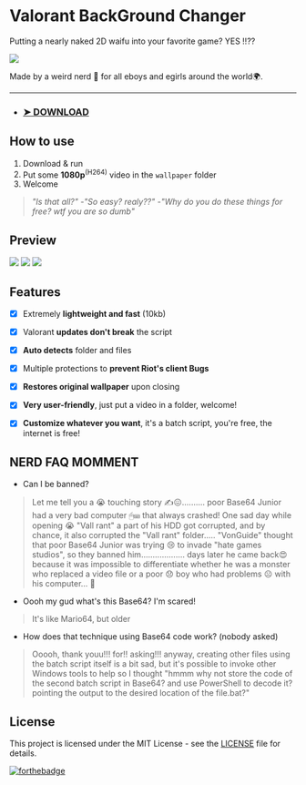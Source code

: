 # Valorant BackGround Changer
Putting a nearly naked 2D waifu into your favorite game? YES !!??

![](https://i.imgur.com/0OPYCR8.png)

Made by a weird nerd 🐒 for all eboys and egirls around the world🌍.

------------

- ### [➤ DOWNLOAD](https://github.com/pintoso/VBG-Changer/raw/refs/heads/main/VGB-Changer.bat)


## How to use
1. Download & run
2. Put some **1080p**<sup>(H264)</sup> video in the `wallpaper` folder
3. Welcome

>  _"Is that all?"  -"So easy? realy??"  -"Why do you do these things for free? wtf you are so dumb"_

## Preview
![](https://i.imgur.com/1ocw7Pg.png) ![](https://i.imgur.com/LaIwuWV.png) ![](https://i.imgur.com/P2TyZ1x.png)

## Features
- [x] Extremely **lightweight and fast** (10kb)
- [x] Valorant **updates don't break** the script
- [x] **Auto detects** folder and files
- [x] Multiple protections to **prevent Riot's client Bugs**
- [x] **Restores original wallpaper** upon closing
- [x] **Very user-friendly**, just put a video in a folder, welcome!
- [x] **Customize whatever you want**, it's a batch script, you're free, the internet is free!


## NERD FAQ MOMMENT
- Can I be banned?
>  Let me tell you a 😭 touching story ✍😖.......... poor Base64 Junior had a very bad computer 🖱⌨ that always crashed! One sad day while opening 😭 "Vall rant" a part of his HDD got corrupted, and by chance, it also corrupted the "Vall rant" folder..... "VonGuide" thought that poor Base64 Junior was trying 😢 to invade "hate games studios", so they banned him................... days later he came back😍 because it was impossible to differentiate whether he was a monster who replaced a video file or a poor 😞 boy who had problems ☹ with his computer... 💾

- Oooh my gud what's this Base64? I'm scared!
> It's like Mario64, but older

- How does that technique using Base64 code work? (nobody asked)
> Ooooh, thank youu!!! for!! asking!!! anyway, creating other files using the batch script itself is a bit sad, but it's possible to invoke other Windows tools to help so I thought "hmmm why not store the code of the second batch script in Base64? and use PowerShell to decode it? pointing the output to the desired location of the file.bat?"

## License
This project is licensed under the MIT License - see the [LICENSE](LICENSE) file for details.

[![forthebadge](https://forthebadge.com/images/badges/built-with-love.svg)](https://forthebadge.com)
